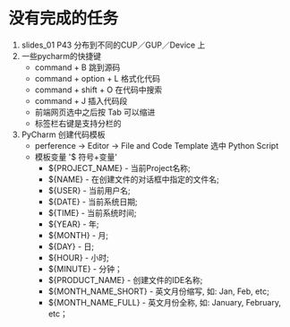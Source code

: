 # 没有完成的任务
01. slides_01 P43 分布到不同的CUP／GUP／Device 上
02. 一些pycharm的快捷键
    * command + B 跳到源码
    * command + option + L 格式化代码
    * command + shift + O 在代码中搜索
    * command + J 插入代码段
    * 前端网页选中之后按 Tab 可以缩进
    * 标签栏右键是支持分栏的
03. PyCharm 创建代码模板
    * perference -> Editor -> File and Code Template 选中 Python Script
    * 模板变量 '$ 符号+变量'
        * ${PROJECT_NAME} - 当前Project名称;
        * ${NAME} - 在创建文件的对话框中指定的文件名;
        * ${USER} - 当前用户名;
        * ${DATE} - 当前系统日期;
        * ${TIME} - 当前系统时间;
        * ${YEAR} - 年;
        * ${MONTH} - 月;
        * ${DAY} - 日;
        * ${HOUR} - 小时;
        * ${MINUTE} - 分钟；
        * ${PRODUCT_NAME} - 创建文件的IDE名称;
        * ${MONTH_NAME_SHORT} - 英文月份缩写, 如: Jan, Feb, etc;
        * ${MONTH_NAME_FULL} - 英文月份全称, 如: January, February, etc；
    